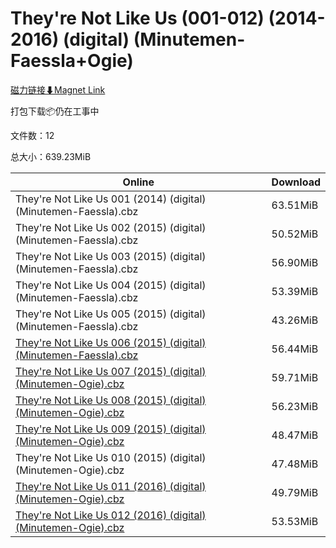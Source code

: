 # They're Not Like Us (001-012) (2014-2016) (digital) (Minutemen-Faessla+Ogie)

[磁力链接⬇Magnet Link](magnet:?xt=urn:btih:d9b2e29910a7517a4fc27526068a55581dab8095&dn=They%27re%20Not%20Like%20Us%20%28001-012%29%20%282014-2016%29%20%28digital%29%20%28Minutemen-Faessla%2BOgie%29)

打包下载📦仍在工事中

文件数：12

总大小：639.23MiB

Online | Download
--- | ---
They're Not Like Us 001 (2014) (digital) (Minutemen-Faessla).cbz | 63.51MiB
They're Not Like Us 002 (2015) (digital) (Minutemen-Faessla).cbz | 50.52MiB
They're Not Like Us 003 (2015) (digital) (Minutemen-Faessla).cbz | 56.90MiB
They're Not Like Us 004 (2015) (digital) (Minutemen-Faessla).cbz | 53.39MiB
They're Not Like Us 005 (2015) (digital) (Minutemen-Faessla).cbz | 43.26MiB
[They're Not Like Us 006 (2015) (digital) (Minutemen-Faessla).cbz](https://github.com/alicewish/markdown/blob/master/comic/Theyre-Not-Like-Us-006-2015-digital-Minutemen-Faessla-cbz.md) | 56.44MiB
[They're Not Like Us 007 (2015) (digital) (Minutemen-Ogie).cbz](https://github.com/alicewish/markdown/blob/master/comic/Theyre-Not-Like-Us-007-2015-digital-Minutemen-Ogie-cbz.md) | 59.71MiB
[They're Not Like Us 008 (2015) (digital) (Minutemen-Ogie).cbz](https://github.com/alicewish/markdown/blob/master/comic/Theyre-Not-Like-Us-008-2015-digital-Minutemen-Ogie-cbz.md) | 56.23MiB
[They're Not Like Us 009 (2015) (digital) (Minutemen-Ogie).cbz](https://github.com/alicewish/markdown/blob/master/comic/Theyre-Not-Like-Us-009-2015-digital-Minutemen-Ogie-cbz.md) | 48.47MiB
They're Not Like Us 010 (2015) (digital) (Minutemen-Ogie).cbz | 47.48MiB
[They're Not Like Us 011 (2016) (digital) (Minutemen-Ogie).cbz](https://github.com/alicewish/markdown/blob/master/comic/Theyre-Not-Like-Us-011-2016-digital-Minutemen-Ogie-cbz.md) | 49.79MiB
[They're Not Like Us 012 (2016) (digital) (Minutemen-Ogie).cbz](https://github.com/alicewish/markdown/blob/master/comic/Theyre-Not-Like-Us-012-2016-digital-Minutemen-Ogie-cbz.md) | 53.53MiB